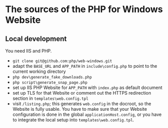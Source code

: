 # The sources of the PHP for Windows Website

## Local development

You need IIS and PHP.

* `git clone git@github.com:php/web-windows.git`
* adapt the `BASE_URL` and `APP_PATH` in `include\config.php` to point to the current working directory
* `php dev\generate_fake_downloads.php`
* `php script\generate_snap_page.php`
* set up IIS PHP Website for `APP_PATH` with `index.php` as default document
* set up TLS for that Website or comment out the HTTPS redirection section in `templates\web.config.tpl`
* visit `/listing.php`; this generates `web.config` in the docroot, so the Website is fully usable. You have to make sure that your Website configuration is done in the global `applicationHost.config`, or you have to integrate the local setup into `templates\web.config.tpl`.
